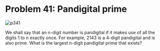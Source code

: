 # Problem 41: Pandigital prime

![p341](img/041.gif)

We shall say that an n-digit number is pandigital if it makes use of all
the digits 1 to n exactly once. For example, 2143 is a 4-digit
pandigital and is also prime. What is the largest n-digit pandigital
prime that exists?